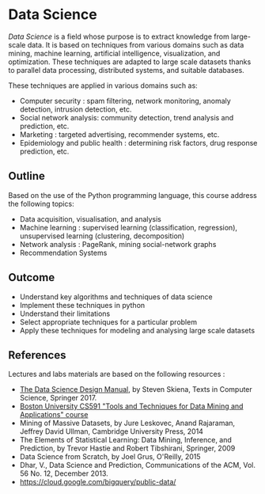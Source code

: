 # Data Science

*Data Science* is a field whose purpose is to extract knowledge from large-scale data. It is based
on techniques from various domains such as data mining, machine learning, artificial intelligence,
visualization, and optimization. These techniques are adapted to large scale datasets thanks to
parallel data processing, distributed systems, and suitable databases.

These techniques are applied in various domains such as:

* Computer security : spam filtering, network monitoring, anomaly detection, intrusion detection, etc.
* Social network analysis: community detection, trend analysis and prediction, etc.
* Marketing : targeted advertising, recommender systems, etc.
* Epidemiology and public health : determining risk factors, drug response prediction, etc.

## Outline

Based on the use of the Python programming language, this course address the following topics:

* Data acquisition, visualisation, and analysis
* Machine learning : supervised learning (classification, regression), unsupervised learning (clustering, decomposition)
* Network analysis : PageRank, mining social-network graphs
* Recommendation Systems

## Outcome

* Understand key algorithms and techniques of data science
* Implement these techniques in python
* Understand their limitations
* Select appropriate techniques for a particular problem
* Apply these techniques for modeling and analysing large scale datasets

## References

Lectures and labs materials are based on the following resources :
* [The Data Science Design Manual](http://data-manual.com/), by Steven Skiena, Texts in Computer Science, Springer 2017.
* [Boston University CS591 "Tools and Techniques for Data Mining and Applications" course](ihttps://github.com/dataminingapp/dataminingapp-lectures)
* Mining of Massive Datasets, by Jure Leskovec, Anand Rajaraman, Jeffrey David Ullman, Cambridge University Press, 2014
* The Elements of Statistical Learning: Data Mining, Inference, and Prediction, by Trevor Hastie and Robert Tibshirani, Springer, 2009
* Data Science from Scratch, by Joel Grus, O'Reilly, 2015
* Dhar, V., Data Science and Prediction, Communications of the ACM, Vol. 56 No. 12, December 2013.
* https://cloud.google.com/bigquery/public-data/
